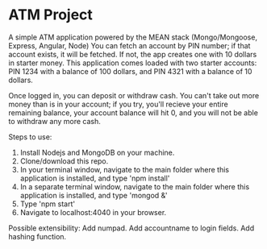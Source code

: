# ATM Project

A simple ATM application powered by the MEAN stack (Mongo/Mongoose, Express, Angular, Node)
You can fetch an account by PIN number; if that account exists, it will be fetched. If not, the app creates one with 10 dollars in starter money. This application comes loaded with two starter accounts: PIN 1234 with a balance of 100 dollars, and PIN 4321 with a balance of 10 dollars.

Once logged in, you can deposit or withdraw cash. You can't take out more money than is in your account; if you try, you'll recieve your entire remaining balance, your account balance will hit 0, and you will not be able to withdraw any more cash.

Steps to use:
1. Install Nodejs and MongoDB on your machine.
2. Clone/download this repo.
3. In your terminal window, navigate to the main folder where this application is installed, and type 'npm install'
4. In a separate terminal window, navigate to the main folder where this application is installed, and type 'mongod &'
5. Type 'npm start'
6. Navigate to localhost:4040 in your browser.

Possible extensibility:
Add numpad.
Add accountname to login fields.
Add hashing function.

